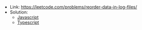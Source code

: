 - Link: https://leetcode.com/problems/reorder-data-in-log-files/
- Solution:
  - [Javascript](index.js)
  - [Typescript](index.ts)